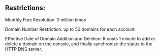 ## Restrictions:

Monthly Free Resolution: 3 million times

Domain Number Restriction: up to 50 domains for each account.

Effective Date of Domain Addition and Deletion: It costs 1 minute to add or delete a domain on the console, and finally synchronize the status to the HTTP DNS server.
